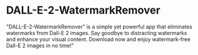 # DALL-E-2-WatermarkRemover
"DALL-E-2-WatermarkRemover" is a simple yet powerful app that eliminates watermarks from Dall-E 2 images. Say goodbye to distracting watermarks and enhance your visual content. Download now and enjoy watermark-free Dall-E 2 images in no time!"

